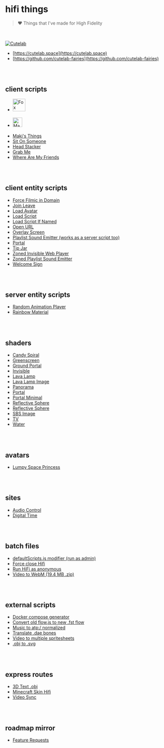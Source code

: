 # hifi things

> ❤️ Things that I've made for High Fidelity

<br><br>
[<img alt="Cutelab" src="https://hifi.maki.cat/cutelab.gif"/>](https://cutelab.space)
- [https://cutelab.space](https://cutelab.space)
- [https://github.com/cutelab-fairies](https://github.com/cutelab-fairies)

<br><br>
## client scripts

- [<img height="40" alt="Fox Essentials" src="https://scripts.cutelab.space/foxEssentials/app/assets/logo.svg"/>](https://github.com/cutelab-fairies/scripts)<br><br>
- [<img height="30" alt="Maki's Nametags" src="https://hifi.maki.cat/client-scripts/makisNametags/makisNametags.README.svg"/>](https://hifi.maki.cat/client-scripts/makisNametags/makisNametags.js)<br><br>
- [Maki's Things](https://hifi.maki.cat/client-scripts/makisThings/makisThings.js)
- [Sit On Someone](https://hifi.maki.cat/client-scripts/sitOnSomeone/sitOnSomeone.js)
- [Head Stacker](https://hifi.maki.cat/client-scripts/headStacker/headStacker.js)
- [Grab Me](https://hifi.maki.cat/client-scripts/grabMe.js)
- [Where Are My Friends](https://hifi.maki.cat/client-scripts/whereAreMyFriends/whereAreMyFriends.js)

<br><br>
## client entity scripts

- [Force Filmic in Domain](https://hifi.maki.cat/client-entity-scripts/forceFilmicInDomain.js)
- [Join Leave](https://hifi.maki.cat/client-entity-scripts/joinLeave.js)
- [Load Avatar](https://hifi.maki.cat/client-entity-scripts/loadAvatar.js)
- [Load Script](https://hifi.maki.cat/client-entity-scripts/loadScript.js)
- [Load Script If Named](https://hifi.maki.cat/client-entity-scripts/loadScriptIfNamed.js)
- [Open URL](https://hifi.maki.cat/client-entity-scripts/openUrl.js)
- [Overlay Screen](https://hifi.maki.cat/client-entity-scripts/overlayScreen.js)
- [Playlist Sound Emitter (works as a server script too)](https://hifi.maki.cat/client-entity-scripts/playlistSoundEmitter.js)
- [Portal](https://hifi.maki.cat/client-entity-scripts/portal.js)
- [Tip Jar](https://hifi.maki.cat/client-entity-scripts/tip-jar/tip-jar.js)
- [Zoned Invisible Web Player](https://hifi.maki.cat/client-entity-scripts/zonedInvisibleWebPlayer.js)
- [Zoned Playlist Sound Emitter](https://hifi.maki.cat/client-entity-scripts/zonedPlaylistSoundEmitter.js)
- [Welcome Sign](https://hifi.maki.cat/client-entity-scripts/welcomeSign/welcomeSign.js)

<br><br>
## server entity scripts

- [Random Animation Player](https://hifi.maki.cat/server-entity-scripts/randomAnimationPlayer.js)
- [Rainbow Material](https://hifi.maki.cat/server-entity-scripts/rainbowMaterial.js)

<br><br>
## shaders

- [Candy Spiral](https://hifi.maki.cat/shaders/candySpiral.fs)
- [Greenscreen](https://hifi.maki.cat/shaders/greenscreen.fs)
- [Ground Portal](https://hifi.maki.cat/shaders/groundPortal.fs)
- [Invisible](https://hifi.maki.cat/shaders/invisible.fs)
- [Lava Lamp](https://hifi.maki.cat/shaders/lavaLamp.fs)
- [Lava Lamp Image](https://hifi.maki.cat/shaders/lavaLampImage.fs)
- [Panorama](https://hifi.maki.cat/shaders/panorama.fs)
- [Portal](https://hifi.maki.cat/shaders/portal.fs)
- [Portal Minimal](https://hifi.maki.cat/shaders/portalMinimal.fs)
- [Reflective Sphere](https://hifi.maki.cat/shaders/reflectiveSphere.fs)
- [Reflective Sphere](https://hifi.maki.cat/shaders/reflectiveSphere.fs)
- [SBS Image](https://hifi.maki.cat/shaders/sbsImage.fs)
- [TV](https://hifi.maki.cat/shaders/tv.fs)
- [Water](https://hifi.maki.cat/shaders/water.fs)

<br><br>
## avatars

- [Lumpy Space Princess](https://hifi.maki.cat/avatars/lsp.fst)

<br><br>
## sites

- [Audio Control](https://hifi.maki.cat/sites/audio-control)
- [Digital Time](https://hifi.maki.cat/sites/digital-time)

<br><br>
## batch files

- [defaultScripts.js modifier (run as admin)](https://hifi.maki.cat/batch-files/defaultScripts-modifier.bat)
- [Force close Hifi](https://hifi.maki.cat/batch-files/force-close-hifi.bat)
- [Run HiFi as anonymous](https://hifi.maki.cat/batch-files/run-hifi-as-anonymous.bat)
- [Video to WebM (19.4 MB .zip)](https://hifi.maki.cat/batch-files/video-to-webm.zip)

<br><br>
## external scripts

- [Docker compose generator](https://github.com/makitsune/hifi-things/tree/master/external-scripts/dockerComposeGenerator)
- [Convert old flow.js to new .fst flow](https://hifi.maki.cat/external-scripts/convertFlow.html)
- [Music to atp:/ normalized](https://hifi.maki.cat/external-scripts/musicToAtpNormalized.js)
- [Translate .dae bones](https://hifi.maki.cat/external-scripts/translateDaeBones.js)
- [Video to multiple spritesheets](https://hifi.maki.cat/external-scripts/videoToMultipleSpritesheets.js)
- [.obj to .svg](https://hifi.maki.cat/external-scripts/objToSvg.js)

<br><br>
## express routes

- [3D Text .obj](https://github.com/makitsune/hifi-things/tree/master/express-routes/3d-text)
- [Minecraft Skin Hifi](https://github.com/makitsune/hifi-things/tree/master/express-routes/mc-skin-hifi)
- [Video Sync](https://github.com/makitsune/hifi-things/tree/master/express-routes/video-sync)

<br><br>
## roadmap mirror

- [Feature Requests](https://hifi.maki.cat/roadmap-mirror/feature-requests)